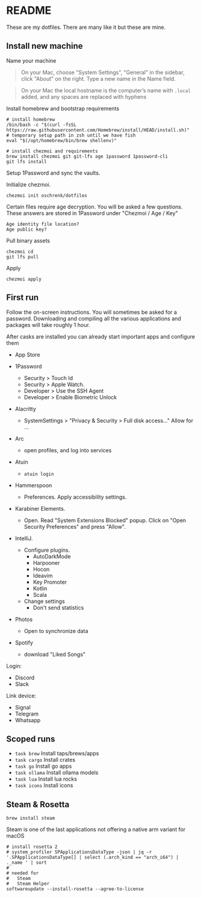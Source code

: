 # README

These are my dotfiles. There are many like it but these are mine.

## Install new machine

Name your machine
> On your Mac, choose "System Settings", "General"  in the sidebar, click "About" on the right.
> Type a new name in the Name field.

> On your Mac the local hostname is the computer’s name with `.local` added, and any spaces are replaced with hyphens


Install homebrew and bootstrap requirements

```
# install homebrew
/bin/bash -c "$(curl -fsSL https://raw.githubusercontent.com/Homebrew/install/HEAD/install.sh)"
# temporary setup path in zsh until we have fish
eval "$(/opt/homebrew/bin/brew shellenv)"

# install chezmoi and requirements
brew install chezmoi git git-lfs age 1password 1password-cli
git lfs install

```

Setup 1Password and sync the vaults.

Initialize chezmoi.

```
chezmoi init oschrenk/dotfiles
```

Certain files require age decryption. You will be asked a few questions.
These answers are stored in 1Password under "Chezmoi / Age / Key"

```
Age identity file location?
Age public key?
```

Pull binary assets

```
chezmoi cd
git lfs pull
```

Apply

```
chezmoi apply
```

## First run

Follow the on-screen instructions. You will sometimes be asked for a password.
Downloading and compiling all the various applications and packages will take roughly 1 hour.

After casks are installed you can already start important apps and configure them

- App Store
- 1Password
  - Security > Touch Id
  - Security > Apple Watch.
  - Developer > Use the SSH Agent
  - Developer > Enable Biometric Unlock
- Alacritty
  - SystemSettings > "Privacy & Security > Full disk access..." Allow for ...
- Arc
  - open profiles, and log into services
- Atuin
  - `atuin login`
- Hammerspoon
  - Preferences. Apply accessibility settings.
- Karabiner Elements.
  - Open. Read "System Extensions Blocked" popup. Click on "Open Security Preferences" and press "Allow".
- IntelliJ.
  - Configure plugins.
    - AutoDarkMode
    - Harpooner
    - Hocon
    - Ideavim
    - Key Promoter
    - Kotlin
    - Scala
  - Change settings
    - Don't send statistics

- Photos
  - Open to synchronize data
- Spotify
  - download "Liked Songs"

Login:

- Discord
- Slack

Link device:

- Signal
- Telegram
- Whatsapp

## Scoped runs

- `task brew` Install taps/brews/apps
- `task cargo` Install crates
- `task go` Install go apps
- `task ollama` Install ollama models
- `task lua` Install lua rocks
- `task icons` Install icons


## Steam & Rosetta

`brew install steam`

Steam is one of the last applications not offering a native arm variant for macOS

```
# install rosetta 2
# system_profiler SPApplicationsDataType -json | jq -r '.SPApplicationsDataType[] | select (.arch_kind == "arch_i64") | ._name ' | sort
#
# needed for
#   Steam
#   Steam Helper
softwareupdate --install-rosetta --agree-to-license
```
